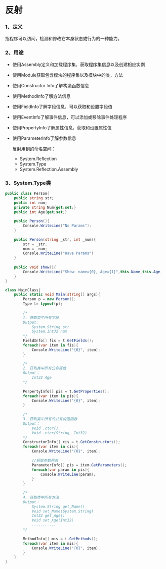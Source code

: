 # 反射

### 1、定义

指程序可以访问，检测和修改它本身状态或行为的一种能力。

### 2、用途

* 使用Assembly定义和加载程序集，获取程序集信息以及创建相应实例

* 使用Module获取包含模块的程序集以及模块中的类，方法

* 使用Constructor Info了解构造函数信息

* 使用MethodInfo了解方法信息

* 使用FieldInfo了解字段信息，可以获取和设置字段值

* 使用EventInfo了解事件信息，可以添加或移除事件处理程序

* 使用PropertyInfo了解属性信息，获取和设置属性值

* 使用ParameterInfo了解参数信息

  

  反射用到的命名空间：

  * System.Reflection
  * System.Type
  * System.Reflection.Assembly

### 3、System.Type类

```c#
public class Person{
    public string str;
    public int num;
    private string Num{get;set;}
    public int Age{get;set;}
    
    public Person(){
        Console.WriteLine("No Params");
    }
    
    public Person(string _str, int _num){
        str = _str;
        num = _num;
        Console.WriteLine("Have Params")
    }
    
    public void show(){
        Console.WriteLine("Show: name={0}, Age={1}",this.Name,this.Age);
    }
}

class MainClass{
    public static void Main(string[] args){
        Person p = new Person();
        Type t= typeof(p);
        
        /*
        1. 获取类中所有字段
        Output:
        	System.String str
        	System.Int32 num
        */
        FieldInfo[] fis = t.GetFields();
        foreach(var item in fis){
            Console.WriteLine("{0}", item);
        }
        
        /*
        2. 获取类中所有公有属性
        Output：
        	Int32 Age
        */
        
        PerpertyInfo[] pis = t.GetProperties();
        foreach(var item in pis){
            Console.WriteLine("{0}", item);
        }
        
        /*
        3. 获取类中所有的公有构造函数
        Output：
        	Void .ctor()
        	Void .ctor(String, Int32)
        */
        ConstructorInfo[] cis = t.GetConstructors();
        foreach(var item in cis){
            Console.WriteLine("{0}", item);
        	
            //获取参数列表
            ParameterInfo[] pis = item.GetParameters();
            foreach(var param in pis){
                Console.WriteLine(param);
            }
        }
       
        /*
        4. 获取类中所有方法
        Output：
 			System.String get_Name()
 			Void set_Name(System.String)
 			Int32 get_Age()
 			Void set_Age(Int32)
 			...........
        */
        
        MethodInfo[] mis = t.GetMethods();
        foreach(var item in mis){
            Console.WriteLine("{0}", item);
        }
    }
}
```

